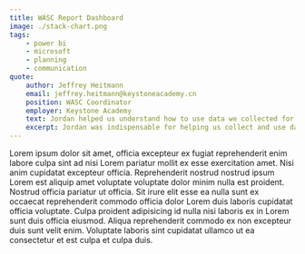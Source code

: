 ```yaml
---
title: WASC Report Dashboard
image: ./stack-chart.png
tags: 
    - power bi
    - microsoft
    - planning
    - communication
quote: 
    author: Jeffrey Heitmann
    email: jeffrey.heitmann@keystoneacademy.cn
    position: WASC Coordinator
    employer: Keystone Academy
    text: Jordan helped us understand how to use data we collected for our WASC review in a way that helped us understand better our challenges and successes as a school. Through the use of Power BI, we were able to mine data in a more profound way to give us answers we were seeking about our student and teacher well-being, professional development an d experiential education program.
    excerpt: Jordan was indispensable for helping us collect and use data to tell our story as a school. Generating the WASC report required a lot of collaboration, and it was brought together with the help of Jordan's data prowess.
---
```


Lorem ipsum dolor sit amet, officia excepteur ex fugiat reprehenderit enim labore culpa sint ad nisi Lorem pariatur mollit ex esse exercitation amet. Nisi anim cupidatat excepteur officia. Reprehenderit nostrud nostrud ipsum Lorem est aliquip amet voluptate voluptate dolor minim nulla est proident. Nostrud officia pariatur ut officia. Sit irure elit esse ea nulla sunt ex occaecat reprehenderit commodo officia dolor Lorem duis laboris cupidatat officia voluptate. Culpa proident adipisicing id nulla nisi laboris ex in Lorem sunt duis officia eiusmod. Aliqua reprehenderit commodo ex non excepteur duis sunt velit enim. Voluptate laboris sint cupidatat ullamco ut ea consectetur et est culpa et culpa duis.

